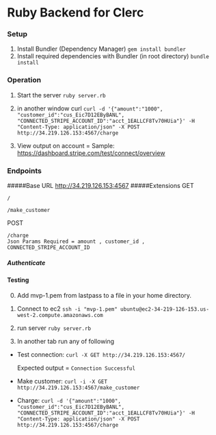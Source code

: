 # Ruby Backend for Clerc

### Setup 
1. Install Bundler (Dependency Manager)
```gem install bundler```
2. Install required dependencies with Bundler (in root directory)
```bundle install```

### Operation
1. Start the server
```ruby server.rb```
2. in another window curl
```curl -d '{"amount":"1000", "customer_id":"cus_Eic7D12EByBANL", "CONNECTED_STRIPE_ACCOUNT_ID":"acct_1EALLCF8Tv70HUia"}' -H "Content-Type: application/json" -X POST http://34.219.126.153:4567/charge```

3. View output on account = Sample:
https://dashboard.stripe.com/test/connect/overview
### Endpoints
#####Base URL
http://34.219.126.153:4567
#####Extensions
GET

    /

    /make_customer
POST

    /charge
    Json Params Required = amount , customer_id , CONNECTED_STRIPE_ACCOUNT_ID
    
   
  
##### Authenticate

#### Testing
0. Add mvp-1.pem from lastpass to a file in your home directory.
 
1. Connect to ec2
```ssh -i "mvp-1.pem" ubuntu@ec2-34-219-126-153.us-west-2.compute.amazonaws.com```
2. run server
```ruby server.rb```
3. In another tab run any of following
- Test connection:
```curl -X GET http://34.219.126.153:4567/```

    Expected output =
```Connection Successful```
- Make customer:
```curl -i -X GET  http://34.219.126.153:4567/make_customer```
- Charge: 
```curl -d '{"amount":"1000", "customer_id":"cus_Eic7D12EByBANL", "CONNECTED_STRIPE_ACCOUNT_ID":"acct_1EALLCF8Tv70HUia"}' -H "Content-Type: application/json" -X POST http://34.219.126.153:4567/charge```

